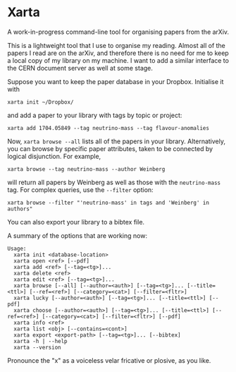 # Xarta

A work-in-progress command-line tool for organising papers from the arXiv.

This is a lightweight tool that I use to organise my reading. Almost all of the
papers I read are on the arXiv, and therefore there is no need for me to keep a
local copy of my library on my machine. I want to add a similar interface to the
CERN document server as well at some stage.

Suppose you want to keep the paper database in your Dropbox. Initialise it with
```
xarta init ~/Dropbox/
```
and add a paper to your library with tags by topic or project:
```
xarta add 1704.05849 --tag neutrino-mass --tag flavour-anomalies
```
Now, `xarta browse --all` lists all of the papers in your library.
Alternatively, you can browse by specific paper attributes, taken to be
connected by logical disjunction. For example,
```
xarta browse --tag neutrino-mass --author Weinberg
```
will return all papers by Weinberg as well as those with the `neutrino-mass`
tag. For complex queries, use the `--filter` option:
```
xarta browse --filter "'neutrino-mass' in tags and 'Weinberg' in authors"
```

You can also export your library to a bibtex file.

A summary of the options that are working now:
```
Usage:
  xarta init <database-location>
  xarta open <ref> [--pdf]
  xarta add <ref> [--tag=<tg>]...
  xarta delete <ref>
  xarta edit <ref> [--tag=<tg>]...
  xarta browse [--all] [--author=<auth>] [--tag=<tg>]... [--title=<ttl>] [--ref=<ref>] [--category=<cat>] [--filter=<fltr>]
  xarta lucky [--author=<auth>] [--tag=<tg>]... [--title=<ttl>] [--pdf]
  xarta choose [--author=<auth>] [--tag=<tg>]... [--title=<ttl>] [--ref=<ref>] [--category=<cat>] [--filter=<fltr>] [--pdf]
  xarta info <ref>
  xarta list <obj> [--contains=<cont>]
  xarta export <export-path> [--tag=<tg>]... [--bibtex]
  xarta -h | --help
  xarta --version
```

Pronounce the "x" as a voiceless velar fricative or plosive, as you like.
